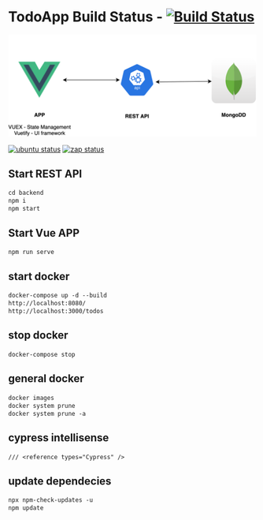 # TodoApp Build Status - [![Build Status](https://github.com/johnmorrisQADeveloper/013_vue_vuex_mongo_express/workflows/main/badge.svg)](https://github.com/johnmorrisQADeveloper/013_vue_vuex_mongo_express/actions)


![Image description](src/assets/archvuexmongoexpress.png)



 [![ubuntu status](https://github.com/johnmorrisQADeveloper/013_vue_vuex_mongo_express/workflows/ubuntu/badge.svg)](.github/workflows/ubuntu.yml)  [![zap status](https://github.com/johnmorrisQADeveloper/013_vue_vuex_mongo_express/workflows/zap/badge.svg)](.github/workflows/zap.yml) 


## Start REST API
```
cd backend
npm i
npm start
```

## Start Vue APP
```
npm run serve
```

## start docker 
```
docker-compose up -d --build
http://localhost:8080/
http://localhost:3000/todos
```

## stop docker
```
docker-compose stop
```

## general docker
```
docker images
docker system prune
docker system prune -a

```

## cypress intellisense
```
/// <reference types="Cypress" />
```

## update dependecies
```
npx npm-check-updates -u
npm update
```
